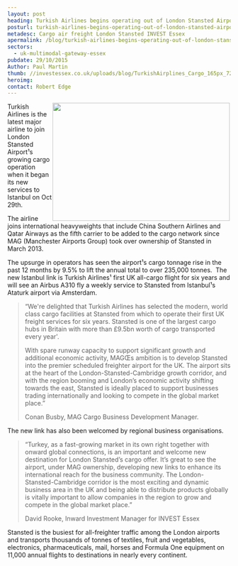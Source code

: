 ```yaml
---
layout: post
heading: Turkish Airlines begins operating out of London Stansted Airport
posturl: turkish-airlines-begins-operating-out-of-london-stansted-airport
metadesc: Cargo air freight London Stansted INVEST Essex
apermalink: /blog/turkish-airlines-begins-operating-out-of-london-stansted-airport
sectors:
  - uk-multimodal-gateway-essex 
pubdate: 29/10/2015
Author: Paul Martin
thumb: //investessex.co.uk/uploads/blog/TurkishAirplines_Cargo_165px_72dpi.jpg
heroimg: 
contact: Robert Edge
---
```

<p><img alt='' src='http://www.investessex.co.uk/uploads/about/TurkishAirplines_Cargo_400_72dpi.jpg' style='width: 400px; height: 266px; float: right; margin-left: 2px; margin-right: 2px;'/>Turkish Airlines is the latest major airline to join London Stansted Airport¹s growing cargo operation when it began its new services to Istanbul on Oct 29th.</p><p>The airline joins international heavyweights that include China Southern Airlines and Qatar Airways as the fifth carrier to be added to the cargo network since MAG (Manchester Airports Group) took over ownership of Stansted in March 2013.</p><p>The upsurge in operators has seen the airport¹s cargo tonnage rise in the past 12 months by 9.5% to lift the annual total to over 235,000 tonnes.  The new Istanbul link is Turkish Airlines¹ first UK all-cargo flight for six years and will see an Airbus A310 fly a weekly service to Stansted from Istanbul¹s Ataturk airport via Amsterdam.</p><blockquote><p>“We're delighted that Turkish Airlines has selected the modern, world class cargo facilities at Stansted from which to operate their first UK freight services for six years. Stansted is one of the largest cargo hubs in Britain with more than £9.5bn worth of cargo transported every year'.</p><p>With spare runway capacity to support significant growth and additional economic activity, MAGŒs ambition is to develop Stansted into the premier scheduled freighter airport for the UK. The airport sits at the heart of the London-Stansted-Cambridge growth corridor, and with the region booming and London’s economic activity shifting towards the east, Stansted is ideally placed to support businesses trading internationally and looking to compete in the global market place.”</p><p>Conan Busby, MAG Cargo Business Development Manager.</p></blockquote><p>The new link has also been welcomed by regional business organisations. </p><blockquote><p>“Turkey, as a fast-growing market in its own right together with onward global connections, is an important and welcome new destination for London Stansted’s cargo offer. It’s great to see the airport, under MAG ownership, developing new links to enhance its international reach for the business community. The London-Stansted-Cambridge corridor is the most exciting and dynamic business area in the UK and being able to distribute products globally is vitally important to allow companies in the region to grow and compete in the global market place.”</p><p>David Rooke, Inward Investment Manager for INVEST Essex</p></blockquote><p>Stansted is the busiest for all-freighter traffic among the London airports and transports thousands of tonnes of textiles, fruit and vegetables, electronics, pharmaceuticals, mail, horses and Formula One equipment on 11,000 annual flights to destinations in nearly every continent.</p>